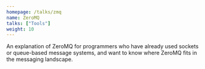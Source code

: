 ```yaml
---
homepage: /talks/zmq
name: ZeroMQ
talks: ["Tools"]
weight: 10
---
```


An explanation of ZeroMQ for programmers who have already used sockets or
queue-based message systems, and want to know where ZeroMQ fits in the
messaging landscape.
